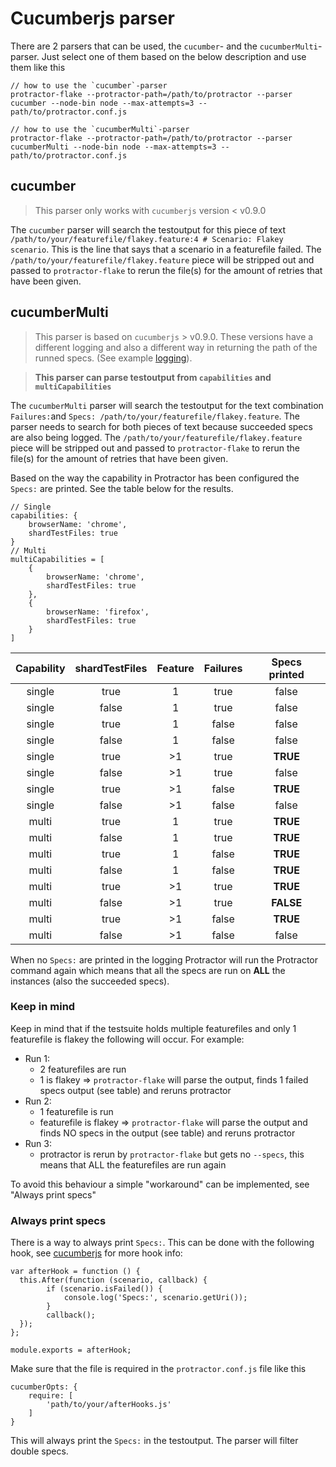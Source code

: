 # Cucumberjs parser
There are 2 parsers that can be used, the `cucumber`- and the `cucumberMulti`-parser. Just select one of them based on the below description and use them like this

```
// how to use the `cucumber`-parser
protractor-flake --protractor-path=/path/to/protractor --parser cucumber --node-bin node --max-attempts=3 -- path/to/protractor.conf.js

// how to use the `cucumberMulti`-parser
protractor-flake --protractor-path=/path/to/protractor --parser cucumberMulti --node-bin node --max-attempts=3 -- path/to/protractor.conf.js
```



## cucumber
> This parser only works with `cucumberjs` version < v0.9.0

The `cucumber` parser will search the testoutput for this piece of text `/path/to/your/featurefile/flakey.feature:4 # Scenario: Flakey scenario`. This is the line that says that a scenario in a featurefile failed.
The `/path/to/your/featurefile/flakey.feature` piece will be stripped out and passed to `protractor-flake` to rerun the file(s) for the amount of retries that have been given.

## cucumberMulti
> This parser is based on `cucumberjs` > v0.9.0. These versions have a different logging and also a different way in returning the path of the runned specs. (See example [logging](../test/unit/support/fixtures/cucumberjs/)).

> **This parser can parse testoutput from `capabilities` and `multiCapabilities`**

The `cucumberMulti` parser will search the testoutput for the text combination `Failures:`and `Specs: /path/to/your/featurefile/flakey.feature`. 
The parser needs to search for both pieces of text because succeeded specs are also being logged.
The `/path/to/your/featurefile/flakey.feature` piece will be stripped out and passed to `protractor-flake` to rerun the file(s) for the amount of retries that have been given.

Based on the way the capability in Protractor has been configured the `Specs:` are printed. See the table below for the results.	

```
// Single
capabilities: {
    browserName: 'chrome',
    shardTestFiles: true
}
// Multi
multiCapabilities = [
    {
        browserName: 'chrome',
        shardTestFiles: true
    },
    {
        browserName: 'firefox',
        shardTestFiles: true
    }
]
```

| Capability | shardTestFiles | Feature | Failures | Specs printed |
| :--------: | :------------: | :-----: | :------: | :-----------: |
|  single    |      true      |    1    |   true   |     false     |
|  single    |     false      |    1    |   true   |     false     |
|  single    |      true      |    1    |  false   |     false     |
|  single    |     false      |    1    |  false   |     false     |
|  single    |      true      |   >1    |   true   |    **TRUE**   |
|  single    |     false      |   >1    |   true   |     false     |
|  single    |      true      |   >1    |  false   |    **TRUE**   |
|  single    |     false      |   >1    |  false   |     false     |
|  multi     |      true      |    1    |   true   |    **TRUE**   |
|  multi     |     false      |    1    |   true   |    **TRUE**   |
|  multi     |      true      |    1    |  false   |    **TRUE**   |
|  multi     |     false      |    1    |  false   |    **TRUE**   |
|  multi     |      true      |   >1    |   true   |    **TRUE**   |
|  multi     |     false      |   >1    |   true   |   **FALSE**   |
|  multi     |      true      |   >1    |  false   |    **TRUE**   |
|  multi     |     false      |   >1    |  false   |     false     |

When no `Specs:` are printed in the logging Protractor will run the Protractor command again which means that all the specs are run on **ALL** the instances (also the succeeded specs).

### Keep in mind
Keep in mind that if the testsuite holds multiple featurefiles and only 1 featurefile is flakey the following will occur. For example:
* Run 1:
  * 2 featurefiles are run 
  * 1 is flakey => `protractor-flake` will parse the output, finds 1 failed specs output (see table) and reruns protractor
* Run 2:
  * 1 featurefile is run
  * featurefile is flakey => `protractor-flake` will parse the output and finds NO specs in the output (see table) and reruns protractor
* Run 3:
  * protractor is rerun by `protractor-flake` but gets no `--specs`, this means that ALL the featurefiles are run again 
  
To avoid this behaviour a simple "workaround" can be implemented, see "Always print specs"

### Always print specs
There is a way to always print `Specs:`. This can be done with the following hook, see [cucumberjs](https://github.com/cucumber/cucumber-js) for more hook info:

```
var afterHook = function () {
  this.After(function (scenario, callback) {
        if (scenario.isFailed()) {
            console.log('Specs:', scenario.getUri());
        }
        callback();
  });
};

module.exports = afterHook;
```

Make sure that the file is required in the `protractor.conf.js` file like this

```
cucumberOpts: {
    require: [
        'path/to/your/afterHooks.js'
    ]
}
```

This will always print the `Specs:` in the testoutput. The parser will filter double specs. 
